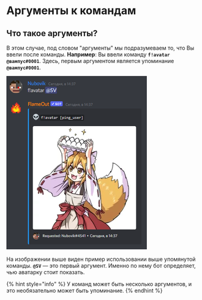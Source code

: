 # Аргументы к командам

## Что такое аргументы?

В этом случае, под словом "аргументы" мы подразумеваем то, что Вы ввели после команды. **Например**: Вы ввели команду **`f!avatar @вампус#0001`**. Здесь, первым аргументом является упоминание **`@вампус#0001`**.

![(выбран случайный человек с ЗБТ сервера)](<../.gitbook/assets/image (180).png>)

На изображении выше виден пример использовании выше упомянутой команды. **`@SV`** — это первый аргумент. Именно по нему бот определяет, чью аватарку стоит показать.

{% hint style="info" %}
У команд может быть несколько аргументов, и это необязательно может быть упоминание.
{% endhint %}

